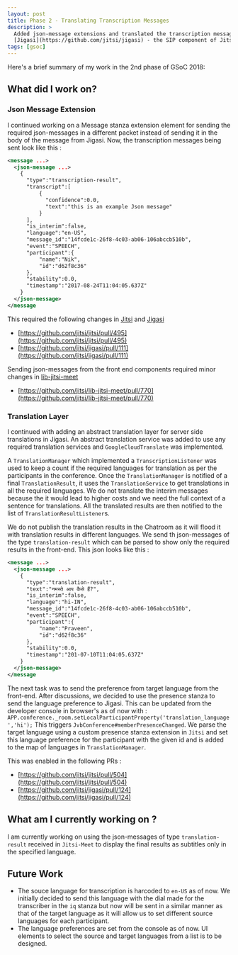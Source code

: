 ```yaml
---
layout: post
title: Phase 2 - Translating Transcription Messages
description: >
  Added json-message extensions and translated the transcription messages by working with
  [Jigasi](https://github.com/jitsi/jigasi) - the SIP component of Jitsi
tags: [gsoc]
---
```


Here's a brief summary of my work in the 2nd phase of GSoC 2018:

## What did I work on?
### Json Message Extension
I continued working on a Message stanza extension element for sending the required
json-messages in a different packet instead of sending it in the body of the message from
Jigasi.
Now, the transcription messages being sent look like this : 

```xml
<message ...>
  <json-message ...>
    {
      "type":"transcription-result",
      "transcript":[
          {
            "confidence":0.0,
            "text":"this is an example Json message"
          }
      ],
      "is_interim":false,
      "language":"en-US",
      "message_id":"14fcde1c-26f8-4c03-ab06-106abccb510b",
      "event":"SPEECH",
      "participant":{
          "name":"Nik",
          "id":"d62f8c36"
      },
      "stability":0.0,
      "timestamp":"2017-08-24T11:04:05.637Z"
    }
  </json-message>
</message
```

This required the following changes in [Jitsi](https://github.com/jitsi/jitsi)
and [Jigasi](https://github.com/jitsi/jigasi)
* [https://github.com/jitsi/jitsi/pull/495](https://github.com/jitsi/jitsi/pull/495)
* [https://github.com/jitsi/jigasi/pull/111](https://github.com/jitsi/jigasi/pull/111)

Sending json-messages from the front end components required minor changes in
[lib-jitsi-meet](https://github.com/jitsi/lib-jitsi-meet)
* [https://github.com/jitsi/lib-jitsi-meet/pull/770](https://github.com/jitsi/lib-jitsi-meet/pull/770)


### Translation Layer
I continued with adding an abstract translation layer for server side translations
in Jigasi. An abstract translation service was added to use any required translation
services and `GoogleCloudTranslate` was implemented.

A `TranslationManager` which implemented a `TranscriptionListener` was used to keep a
count if the required languages for translation as per the participants in the conference.
Once the `TranslationManager` is notified of a final `TranslationResult`, it uses the
`TranslationService` to get translations in all the required languages.
We do not translate the interim messages because the it would lead to higher costs and we
need the full context of a sentence for translations.
All the translated results are then notified to the list of `TranslationResultListener`s.

We do not publish the translation results in the Chatroom as it will flood it with translation
results in different languages. We send th json-messages of the type `translation-result` which
can be parsed to show only the required results in the front-end. This json looks
like this :
```xml
<message ...>
  <json-message ...>
    {
      "type":"translation-result",
      "text":"नमस्ते आप कैसे हैं?",
      "is_interim":false,
      "language":"hi-IN",
      "message_id":"14fcde1c-26f8-4c03-ab06-106abccb510b",
      "event":"SPEECH",
      "participant":{
          "name":"Praveen",
          "id":"d62f8c36"
      },
      "stability":0.0,
      "timestamp":"201-07-10T11:04:05.637Z"
    }
  </json-message>
</message
```

The next task was to send the preference from target language from the front-end.
After discussions, we decided to use the presence stanza to send the language preference
to Jigasi. This can be updated from the developer console in browser's as of now with :
`APP.conference._room.setLocalParticipantProperty('translation_language','hi');`
This triggers `JvbConference#memberPresenceChanged`. We parse the target language using
a custom presence stanza extension in `Jitsi` and set this language preference for the
participant with the given id and is added to the map of languages in `TranslationManager`.

This was enabled in the following PRs :
* [https://github.com/jitsi/jitsi/pull/504](https://github.com/jitsi/jitsi/pull/504)
* [https://github.com/jitsi/jigasi/pull/124](https://github.com/jitsi/jigasi/pull/124)

## What am I currently working on ?
I am currently working on using the json-messages of type `translation-result` received
in `Jitsi-Meet` to display the final results as subtitles only in the specified language.

## Future Work
* The souce language for transcription is harcoded to `en-US` as of now. We initially decided
to send this language with the dial made for the transcriber in the `iq` stanza but now
will be sent in a similar manner as that of the target language as it will allow us to set
different source languages for each participant.
* The language preferences are set from the console as of now. UI elements to select the
source and target languages from a list is to be designed.
